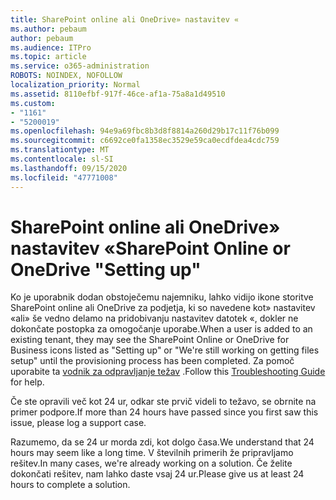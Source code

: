 ```yaml
---
title: SharePoint online ali OneDrive» nastavitev «
ms.author: pebaum
author: pebaum
ms.audience: ITPro
ms.topic: article
ms.service: o365-administration
ROBOTS: NOINDEX, NOFOLLOW
localization_priority: Normal
ms.assetid: 8110efbf-917f-46ce-af1a-75a8a1d49510
ms.custom:
- "1161"
- "5200019"
ms.openlocfilehash: 94e9a69fbc8b3d8f8814a260d29b17c11f76b099
ms.sourcegitcommit: c6692ce0fa1358ec3529e59ca0ecdfdea4cdc759
ms.translationtype: MT
ms.contentlocale: sl-SI
ms.lasthandoff: 09/15/2020
ms.locfileid: "47771008"
---
```

# <a name="sharepoint-online-or-onedrive-setting-up"></a><span data-ttu-id="77fd0-102">SharePoint online ali OneDrive» nastavitev «</span><span class="sxs-lookup"><span data-stu-id="77fd0-102">SharePoint Online or OneDrive "Setting up"</span></span>

<span data-ttu-id="77fd0-103">Ko je uporabnik dodan obstoječemu najemniku, lahko vidijo ikone storitve SharePoint online ali OneDrive za podjetja, ki so navedene kot» nastavitev «ali» še vedno delamo na pridobivanju nastavitev datotek «, dokler ne dokončate postopka za omogočanje uporabe.</span><span class="sxs-lookup"><span data-stu-id="77fd0-103">When a user is added to an existing tenant, they may see the SharePoint Online or OneDrive for Business icons listed as "Setting up" or "We're still working on getting files setup" until the provisioning process has been completed.</span></span> <span data-ttu-id="77fd0-104">Za pomoč uporabite ta [vodnik za odpravljanje težav](https://docs.microsoft.com/sharepoint/support/sites/troubleshooting-guide-for-sites-stopped-at-provisioning) .</span><span class="sxs-lookup"><span data-stu-id="77fd0-104">Follow this [Troubleshooting Guide](https://docs.microsoft.com/sharepoint/support/sites/troubleshooting-guide-for-sites-stopped-at-provisioning) for help.</span></span>

<span data-ttu-id="77fd0-105">Če ste opravili več kot 24 ur, odkar ste prvič videli to težavo, se obrnite na primer podpore.</span><span class="sxs-lookup"><span data-stu-id="77fd0-105">If more than 24 hours have passed since you first saw this issue, please log a support case.</span></span>

<span data-ttu-id="77fd0-106">Razumemo, da se 24 ur morda zdi, kot dolgo časa.</span><span class="sxs-lookup"><span data-stu-id="77fd0-106">We understand that 24 hours may seem like a long time.</span></span> <span data-ttu-id="77fd0-107">V številnih primerih že pripravljamo rešitev.</span><span class="sxs-lookup"><span data-stu-id="77fd0-107">In many cases, we're already working on a solution.</span></span> <span data-ttu-id="77fd0-108">Če želite dokončati rešitev, nam lahko daste vsaj 24 ur.</span><span class="sxs-lookup"><span data-stu-id="77fd0-108">Please give us at least 24 hours to complete a solution.</span></span>
